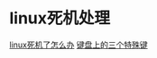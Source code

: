 # linux死机处理

[linux死机了怎么办](https://linuxtoy.org/archives/what-to-do-if-linux-crash.html)
[键盘上的三个特殊键](https://www.howtogeek.com/125315/htg-explains-what-are-the-sys-rq-scroll-lock-and-pausebreak-keys-on-my-keyboard/)
